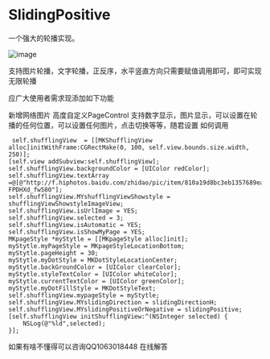 # SlidingPositive
一个强大的轮播实现。



![image](https://github.com/yangxiniOS/SlidingPositive/blob/master/shufflingDemo/演示.gif)



支持图片轮播，文字轮播，正反序，水平竖直方向只需要赋值调用即可，即可实现无限轮播

应广大使用者需求现添加如下功能

新增网络图片
高度自定义PageControl  支持数字显示，图片显示，可以设置在轮播的任何位置，可以设置任何图片，点击切换等等，随君设置
如何调用

     self.shufflingView  = [[MKShufflingView alloc]initWithFrame:CGRectMake(0, 100, self.view.bounds.size.width, 250)];
    [self.view addSubview:self.shufflingView];
    self.shufflingView.backgroundColor = [UIColor redColor];
    self.shufflingView.textArray =@[@"http://f.hiphotos.baidu.com/zhidao/pic/item/810a19d8bc3eb1357689ea10a71ea8d3fc1f44ca.jpg",@"http://imgsrc.baidu.com/forum/w%3D580/sign=fcae01763b87e9504217f3642039531b/2f2eb9389b504fc29fccbeb0e4dde71191ef6df7.jpg",@"http://d.hiphotos.baidu.com/zhidao/pic/item/4ec2d5628535e5dd5c955af875c6a7efce1b6258.jpg",@"http://c.hiphotos.baidu.com/zhidao/pic/item/95eef01f3a292df59ac3846ebc315c6034a8734c.jpg",@"http://img.hb.aicdn.com/c6c4f5ebe51328518bdcad6dfe3ee6530ff75e1d132be-FPDHXd_fw580"];
    self.shufflingView.MYshufflingViewShowstyle = shufflingViewShowstyleImageView;
    self.shufflingView.isUrlImage = YES;
    self.shufflingView.selected = 3;
    self.shufflingView.isAutomatic = YES;
    self.shufflingView.isShowMyPage = YES;
    MKpageStyle *myStytle = [[MKpageStyle alloc]init];
    myStytle.myPageStyle = MKpageStyleLocationBottom;
    myStytle.pageHeight = 30;
    myStytle.myDotStyle = MKDotStyleLocationCenter;
    myStytle.backGroundColor = [UIColor clearColor];
    myStytle.styleTextColor = [UIColor whiteColor];
    myStytle.currentTextColor = [UIColor greenColor];
    myStytle.myDotFillStyle = MKDotStyleText;
    self.shufflingView.mypageStyle = myStytle;
    self.shufflingView.MYslidingDirection = slidingDirectionH;
    self.shufflingView.MYslidingPositiveOrNegative = slidingPositive;
    [self.shufflingView initShufflingView:^(NSInteger selected) {
        NSLog(@"%ld",selected);
    }];

如果有啥不懂得可以咨询QQ1063018448 在线解答

